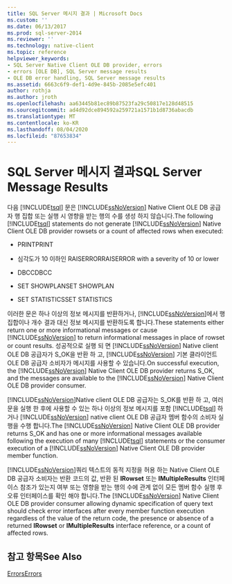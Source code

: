 ```yaml
---
title: SQL Server 메시지 결과 | Microsoft Docs
ms.custom: ''
ms.date: 06/13/2017
ms.prod: sql-server-2014
ms.reviewer: ''
ms.technology: native-client
ms.topic: reference
helpviewer_keywords:
- SQL Server Native Client OLE DB provider, errors
- errors [OLE DB], SQL Server message results
- OLE DB error handling, SQL Server message results
ms.assetid: 6663c6f9-def1-4d9e-845b-2085e5efc401
author: rothja
ms.author: jroth
ms.openlocfilehash: aa63445b81ec89b87523fa29c50817e128d48515
ms.sourcegitcommit: ad4d92dce894592a259721a1571b1d8736abacdb
ms.translationtype: MT
ms.contentlocale: ko-KR
ms.lasthandoff: 08/04/2020
ms.locfileid: "87653834"
---
```

# <a name="sql-server-message-results"></a><span data-ttu-id="8ba5f-102">SQL Server 메시지 결과</span><span class="sxs-lookup"><span data-stu-id="8ba5f-102">SQL Server Message Results</span></span>
  <span data-ttu-id="8ba5f-103">다음 [!INCLUDE[tsql](../../includes/tsql-md.md)] 문은 [!INCLUDE[ssNoVersion](../../includes/ssnoversion-md.md)] Native Client OLE DB 공급자 행 집합 또는 실행 시 영향을 받는 행의 수를 생성 하지 않습니다.</span><span class="sxs-lookup"><span data-stu-id="8ba5f-103">The following [!INCLUDE[tsql](../../includes/tsql-md.md)] statements do not generate [!INCLUDE[ssNoVersion](../../includes/ssnoversion-md.md)] Native Client OLE DB provider rowsets or a count of affected rows when executed:</span></span>  
  
-   <span data-ttu-id="8ba5f-104">PRINT</span><span class="sxs-lookup"><span data-stu-id="8ba5f-104">PRINT</span></span>  
  
-   <span data-ttu-id="8ba5f-105">심각도가 10 이하인 RAISERROR</span><span class="sxs-lookup"><span data-stu-id="8ba5f-105">RAISERROR with a severity of 10 or lower</span></span>  
  
-   <span data-ttu-id="8ba5f-106">DBCC</span><span class="sxs-lookup"><span data-stu-id="8ba5f-106">DBCC</span></span>  
  
-   <span data-ttu-id="8ba5f-107">SET SHOWPLAN</span><span class="sxs-lookup"><span data-stu-id="8ba5f-107">SET SHOWPLAN</span></span>  
  
-   <span data-ttu-id="8ba5f-108">SET STATISTICS</span><span class="sxs-lookup"><span data-stu-id="8ba5f-108">SET STATISTICS</span></span>  
  
 <span data-ttu-id="8ba5f-109">이러한 문은 하나 이상의 정보 메시지를 반환하거나, [!INCLUDE[ssNoVersion](../../includes/ssnoversion-md.md)]에서 행 집합이나 개수 결과 대신 정보 메시지를 반환하도록 합니다.</span><span class="sxs-lookup"><span data-stu-id="8ba5f-109">These statements either return one or more informational messages or cause [!INCLUDE[ssNoVersion](../../includes/ssnoversion-md.md)] to return informational messages in place of rowset or count results.</span></span> <span data-ttu-id="8ba5f-110">성공적으로 실행 되 면 [!INCLUDE[ssNoVersion](../../includes/ssnoversion-md.md)] Native client OLE DB 공급자가 S_OK을 반환 하 고, [!INCLUDE[ssNoVersion](../../includes/ssnoversion-md.md)] 기본 클라이언트 OLE DB 공급자 소비자가 메시지를 사용할 수 있습니다.</span><span class="sxs-lookup"><span data-stu-id="8ba5f-110">On successful execution, the [!INCLUDE[ssNoVersion](../../includes/ssnoversion-md.md)] Native Client OLE DB provider returns S_OK, and the messages are available to the [!INCLUDE[ssNoVersion](../../includes/ssnoversion-md.md)] Native Client OLE DB provider consumer.</span></span>  
  
 <span data-ttu-id="8ba5f-111">[!INCLUDE[ssNoVersion](../../includes/ssnoversion-md.md)]Native client OLE DB 공급자는 S_OK를 반환 하 고, 여러 문을 실행 한 후에 사용할 수 있는 하나 이상의 정보 메시지를 포함 [!INCLUDE[tsql](../../includes/tsql-md.md)] 하거나 [!INCLUDE[ssNoVersion](../../includes/ssnoversion-md.md)] native client OLE DB 공급자 멤버 함수의 소비자 실행을 수행 합니다.</span><span class="sxs-lookup"><span data-stu-id="8ba5f-111">The [!INCLUDE[ssNoVersion](../../includes/ssnoversion-md.md)] Native Client OLE DB provider returns S_OK and has one or more informational messages available following the execution of many [!INCLUDE[tsql](../../includes/tsql-md.md)] statements or the consumer execution of a [!INCLUDE[ssNoVersion](../../includes/ssnoversion-md.md)] Native Client OLE DB provider member function.</span></span>  
  
 <span data-ttu-id="8ba5f-112">[!INCLUDE[ssNoVersion](../../includes/ssnoversion-md.md)]쿼리 텍스트의 동적 지정을 허용 하는 Native Client OLE DB 공급자 소비자는 반환 코드의 값, 반환 된 **IRowset** 또는 **IMultipleResults** 인터페이스 참조가 있는지 여부 또는 영향을 받는 행의 수에 관계 없이 모든 멤버 함수 실행 후 오류 인터페이스를 확인 해야 합니다.</span><span class="sxs-lookup"><span data-stu-id="8ba5f-112">The [!INCLUDE[ssNoVersion](../../includes/ssnoversion-md.md)] Native Client OLE DB provider consumer allowing dynamic specification of query text should check error interfaces after every member function execution regardless of the value of the return code, the presence or absence of a returned **IRowset** or **IMultipleResults** interface reference, or a count of affected rows.</span></span>  
  
## <a name="see-also"></a><span data-ttu-id="8ba5f-113">참고 항목</span><span class="sxs-lookup"><span data-stu-id="8ba5f-113">See Also</span></span>  
 [<span data-ttu-id="8ba5f-114">Errors</span><span class="sxs-lookup"><span data-stu-id="8ba5f-114">Errors</span></span>](errors.md)  
  
  
